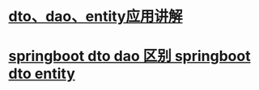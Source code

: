 # [dto、dao、entity应用讲解](https://cloud.tencent.com/developer/article/1508229)

# [springboot dto dao 区别 springboot dto entity](https://blog.51cto.com/u_16213562/9702592)

 